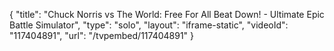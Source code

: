 {
    "title": "Chuck Norris vs The World: Free For All Beat Down! - Ultimate Epic Battle Simulator",
    "type": "solo",
    "layout": "iframe-static",
    "videoId": "117404891",
    "url": "\/tvpembed\/117404891"
}